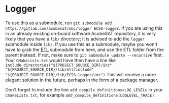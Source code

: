 # Logger

To use this as a submodule, run `git submodule add https://gitlab.com/acubesat/obc/logger ECSS-logger`.
If you are using this in an already existing on-board software AcubeSAT repository, it is very likely that you have a `lib/` directory; it is advised to add the `logger` submodule inside `lib/`.
If you use this as a submodule, maybe you won't have to grab the [ETL](https://github.com/ETLCPP/etl) submodule from here, and use the ETL folder from the parent instead.
If not, make sure to `git submodule update --recursive` first.
Your `CMakeLists.txt` would have then have a line like `include_directories("${PROJECT_SOURCE_DIR}/inc" "${PROJECT_SOURCE_DIR}/lib/etl/include" "${PROJECT_SOURCE_DIR}/lib/ECSS-logger/inc")`
This will receive a more elegant solution in the future, perhaps in the form of a package manager.

Don't forget to include the line `add_compile_definitions<LOG_LEVEL>` in your `CmakeLists.txt`, for example `add_compile_definitions(LOGLEVEL_TRACE)`.
